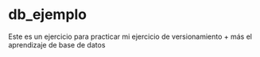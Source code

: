 # db_ejemplo
Este es un ejercicio para practicar mi ejercicio de versionamiento + más el aprendizaje de base de datos
